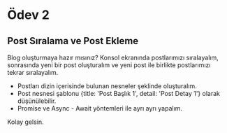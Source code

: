 # Ödev 2

## Post Sıralama ve Post Ekleme

Blog oluşturmaya hazır mısınız? Konsol ekranında postlarımızı sıralayalım, sonrasında yeni bir post oluşturalım ve yeni post ile birlikte postlarımızı tekrar sıralayalım.

- Postları dizin içerisinde bulunan nesneler şeklinde oluşturalım.
- Post nesnesi şablonu {title: 'Post Başlık 1', detail: 'Post Detay 1'} olarak düşünülebilir.
- Promise ve Async - Await yöntemleri ile ayrı ayrı yapalım.

Kolay gelsin.
